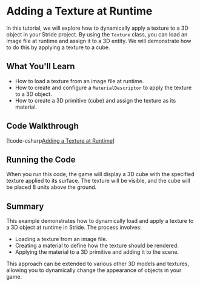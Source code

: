 # Adding a Texture at Runtime

In this tutorial, we will explore how to dynamically apply a texture to a 3D object in your Stride project. By using the `Texture` class, you can load an image file at runtime and assign it to a 3D entity. We will demonstrate how to do this by applying a texture to a cube.

## What You'll Learn
- How to load a texture from an image file at runtime.
- How to create and configure a `MaterialDescriptor` to apply the texture to a 3D object.
- How to create a 3D primitive (cube) and assign the texture as its material.

## Code Walkthrough

[!code-csharp[Adding a Texture at Runtime](../../../examples/snippets/TextureMapping_Example01/Program.cs)]

## Running the Code

When you run this code, the game will display a 3D cube with the specified texture applied to its surface. The texture will be visible, and the cube will be placed 8 units above the ground.

## Summary

This example demonstrates how to dynamically load and apply a texture to a 3D object at runtime in Stride. The process involves:

- Loading a texture from an image file.
- Creating a material to define how the texture should be rendered.
- Applying the material to a 3D primitive and adding it to the scene.

This approach can be extended to various other 3D models and textures, allowing you to dynamically change the appearance of objects in your game.